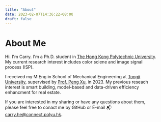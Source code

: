 ```yaml
---
title: "About"
date: 2023-02-07T14:36:22+08:00
draft: false
---
```


# About Me

Hi. I'm Carry. I'm a Ph.D. student in [The Hong Kong Polytechnic University](https://www.polyu.edu.hk/). My current research interest includes color sciene and image signal process (ISP).

I received my M.Eng in School of Mechanical Engineering at [Tongji University](https://en.tongji.edu.cn/p/#/), supervised by [Prof. Peng Xu](https://mefaculty.tongji.edu.cn/info/1302/3305.htm), in 2023. My previous reseach interest is smart building, model-based and data-driven efficiency enhancment for real estate.

If you are interested in my sharing or have any questions about them, please feel free to conact me by GitHub or E-mail :mailbox_with_mail: <carry.he@connect.polyu.hk>.